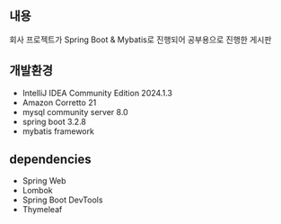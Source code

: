 ## 내용 
회사 프로젝트가 Spring Boot & Mybatis로 진행되어 공부용으로 진행한 게시판
## 개발환경
- IntelliJ IDEA Community Edition 2024.1.3
- Amazon Corretto 21
- mysql community server 8.0
- spring boot 3.2.8
- mybatis framework
## dependencies
- Spring Web
- Lombok
- Spring Boot DevTools
- Thymeleaf
